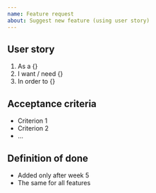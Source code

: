 ```yaml
---
name: Feature request
about: Suggest new feature (using user story)
---
```


## User story
1. As a {}
2. I want / need {}
3. In order to {}

## Acceptance criteria
* Criterion 1
* Criterion 2
* ...

## Definition of done
* Added only after week 5
* The same for all features
